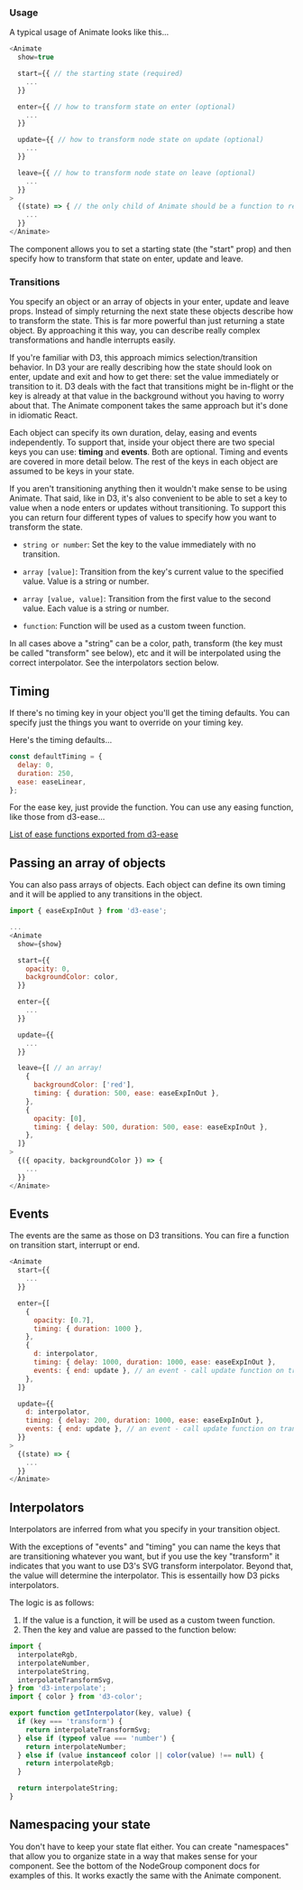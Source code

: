 ### Usage

A typical usage of Animate looks like this...

```js
<Animate
  show=true

  start={{ // the starting state (required)
    ...
  }}

  enter={{ // how to transform state on enter (optional)
    ...
  }}

  update={{ // how to transform node state on update (optional)
    ...
  }}

  leave={{ // how to transform node state on leave (optional)
    ...
  }}
>
  {(state) => { // the only child of Animate should be a function to render the state (required)
    ...
  }}
</Animate>
```

The component allows you to set a starting state (the "start" prop) and then specify how to transform that state on enter, update and leave.

### Transitions

You specify an object or an array of objects in your enter, update and leave props.
Instead of simply returning the next state these objects describe how to transform the state.
This is far more powerful than just returning a state object.  By approaching it this way, you can describe really complex transformations and handle interrupts easily.

If you're familiar with D3, this approach mimics selection/transition behavior.  In D3 your are really describing how the state should look on enter, update and exit and how to get there: set the value immediately or transition to it.
D3 deals with the fact that transitions might be in-flight or the key is already at that value in the background without you having to worry about that.
The Animate component takes the same approach but it's done in idiomatic React.

Each object can specify its own duration, delay, easing and events independently.
To support that, inside your object there are two special keys you can use:  **timing** and **events**.  Both are optional.
Timing and events are covered in more detail below.
The rest of the keys in each object are assumed to be keys in your state.

If you aren't transitioning anything then it wouldn't make sense to be using Animate.
That said, like in D3, it's also convenient to be able to set a key to value when a node enters or updates without transitioning.
To support this you can return four different types of values to specify how you want to transform the state.

* `string or number`: Set the key to the value immediately with no transition.

* `array [value]`: Transition from the key's current value to the specified value. Value is a string or number.

* `array [value, value]`: Transition from the first value to the second value. Each value is a string or number.

* `function`: Function will be used as a custom tween function.

In all cases above a "string" can be a color, path, transform (the key must be called "transform" see below), etc and it will be interpolated using the correct interpolator.
See the interpolators section below.

## Timing

If there's no timing key in your object you'll get the timing defaults.
You can specify just the things you want to override on your timing key. 

Here's the timing defaults...
```js
const defaultTiming = {
  delay: 0,
  duration: 250,
  ease: easeLinear,
};
```
For the ease key, just provide the function.  You can use any easing function, like those from d3-ease...

[List of ease functions exported from d3-ease](https://github.com/d3/d3-ease/blob/master/index.js)

## Passing an array of objects

You can also pass arrays of objects.  Each object can define its own timing and it will be applied to any transitions in the object.

```js
import { easeExpInOut } from 'd3-ease';

...
<Animate
  show={show}

  start={{
    opacity: 0,
    backgroundColor: color,
  }}

  enter={{
    ...
  }}

  update={{
    ...
  }}

  leave={[ // an array!
    {
      backgroundColor: ['red'],
      timing: { duration: 500, ease: easeExpInOut },
    },
    {
      opacity: [0],
      timing: { delay: 500, duration: 500, ease: easeExpInOut },
    },
  ]}
>
  {({ opacity, backgroundColor }) => {
    ...
  }}
</Animate>
```

## Events

The events are the same as those on D3 transitions. You can fire a function on transition start, interrupt or end.

```js
<Animate
  start={{
    ...
  }}

  enter={[
    {
      opacity: [0.7],
      timing: { duration: 1000 },
    },
    {
      d: interpolator,
      timing: { delay: 1000, duration: 1000, ease: easeExpInOut },
      events: { end: update }, // an event - call update function on transition end
    },
  ]}

  update={{
    d: interpolator,
    timing: { delay: 200, duration: 1000, ease: easeExpInOut },
    events: { end: update }, // an event - call update function on transition end
  }}
>
  {(state) => {
    ...
  }}
</Animate>
```

## Interpolators

Interpolators are inferred from what you specify in your transition object.

With the exceptions of "events" and "timing" you can name the keys that are transitioning whatever you want, but if you use the key "transform" it indicates that you want to use D3's SVG transform interpolator.
Beyond that, the value will determine the interpolator.  This is essentailly how D3 picks interpolators.

The logic is as follows:
1. If the value is a function, it will be used as a custom tween function.
2. Then the key and value are passed to the function below:

```js
import {
  interpolateRgb,
  interpolateNumber,
  interpolateString,
  interpolateTransformSvg,
} from 'd3-interpolate';
import { color } from 'd3-color';

export function getInterpolator(key, value) {
  if (key === 'transform') {
    return interpolateTransformSvg;
  } else if (typeof value === 'number') {
    return interpolateNumber;
  } else if (value instanceof color || color(value) !== null) {
    return interpolateRgb;
  }

  return interpolateString;
}
```

## Namespacing your state

You don't have to keep your state flat either.
You can create "namespaces" that allow you to organize state in a way that makes sense for your component.
See the bottom of the NodeGroup component docs for examples of this.  It works exactly the same with the Animate component.

